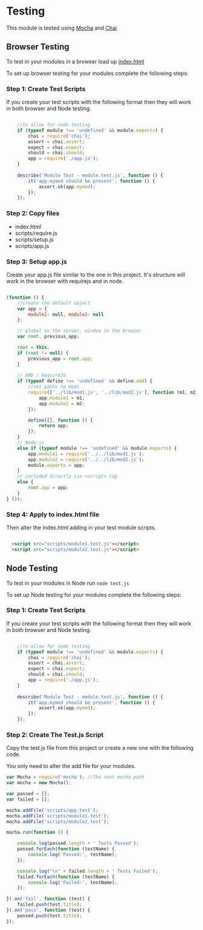 # Testing

This module is tested using [Mocha](http://visionmedia.github.com/mocha/) and [Chai](http://chaijs.com)

## Browser Testing

To test in your modules in a browser load up [index.html](index.html)

To set up browser testing for your modules complete the following steps:

### Step 1: Create Test Scripts

If you create your test scripts with the following format then they will work in both browser and Node testing.

```javascript

	//to allow for node testing
	if (typeof module !== 'undefined' && module.exports) {
		chai = require('chai');
		assert = chai.assert;
		expect = chai.expect;
		should = chai.should;
		app = require('./app.js');
	}
	
	describe('Module Test - module.test.js', function () {
		it('app.mymod should be present', function () {
			assert.ok(app.mymod);
		});
	});
```

### Step 2: Copy files

* index.html 
* scripts/require.js
* scripts/setup.js
* scripts/app.js


### Step 3: Setup app.js

Create your app.js file similar to the one in this project.  It's structure will work in the browser with requirejs and in node.

```javascript

(function () {
    //create the default object
    var app = {
        module1: null, module2: null
    };

    // global on the server, window in the browser
    var root, previous_app;

    root = this;
    if (root != null) {
        previous_app = root.app;
    }  
    
    // AMD / RequireJS
    if (typeof define !== 'undefined' && define.amd) {
		//set paths to mods
        require(['../lib/mod1.js', '../lib/mod2.js'], function (m1, m2) {
            app.module1 = m1;
            app.module2 = m2;
        });

        define([], function () {
            return app;
        });
    }
    // Node.js
    else if (typeof module !== 'undefined' && module.exports) {		
        app.module1 = require('../../lib/mod1.js');
        app.module2 = require('../../lib/mod2.js');
        module.exports = app;
    }
    // included directly via <script> tag
    else {
        root.app = app;
    }
} ());

```

### Step 4: Apply to index.html file

Then alter the index.html adding in your test module scripts.

```html

  <script src="scripts/module1.test.js"></script>
  <script src="scripts/module2.test.js"></script>

```

## Node Testing

To test in your modules in Node run ``node test.js``

To set up Node testing for your modules complete the following steps:


### Step 1: Create Test Scripts

If you create your test scripts with the following format then they will work in both browser and Node testing.

```javascript

	//to allow for node testing
	if (typeof module !== 'undefined' && module.exports) {
		chai = require('chai');
		assert = chai.assert;
		expect = chai.expect;
		should = chai.should;
		app = require('./app.js');
	}
	
	describe('Module Test - module.test.js', function () {
		it('app.mymod should be present', function () {
			assert.ok(app.mymod);
		});
	});
```

### Step 2: Create The Test.js Script

Copy the test.js file from this project or create a new one with the following code.

You only need to alter the add file for your modules.

```javascript
var Mocha = require('mocha'); //The root mocha path 
var mocha = new Mocha();

var passed = [];
var failed = [];

mocha.addFile('scripts/app.test');
mocha.addFile('scripts/module1.test');
mocha.addFile('scripts/module2.test');

mocha.run(function () {

    console.log(passed.length + ' Tests Passed');
    passed.forEach(function (testName) {
        console.log('Passed:', testName);
    });

    console.log("\n" + failed.length + ' Tests Failed');
    failed.forEach(function (testName) {
        console.log('Failed:', testName);
    });

}).on('fail', function (test) {
    failed.push(test.title);
}).on('pass', function (test) {
    passed.push(test.title);
});
```
